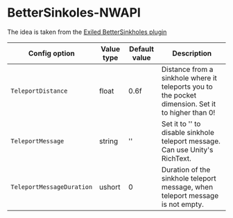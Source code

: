# BetterSinkoles-NWAPI
The idea is taken from the [Exiled BetterSinkholes plugin](https://github.com/warden161/BetterSinkholes2)

| Config option | Value type | Default value | Description |
| --- | --- | --- | --- |
| `TeleportDistance` | float | 0.6f | Distance from a sinkhole where it teleports you to the pocket dimension. Set it to higher than 0!|
| `TeleportMessage` | string | '' | Set it to '' to disable sinkhole teleport message. Can use Unity's RichText. |
| `TeleportMessageDuration` | ushort | 0 | Duration of the sinkhole teleport message, when teleport message is not empty. |

